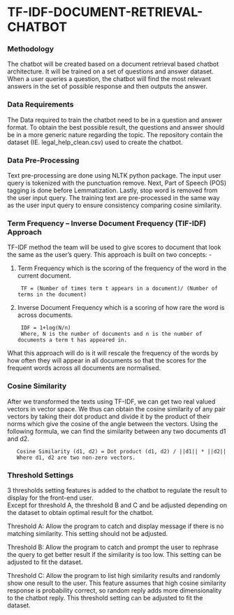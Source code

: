 # TF-IDF-DOCUMENT-RETRIEVAL-CHATBOT
### Methodology 
The chatbot will be created based on a document retrieval based chatbot architecture. 
It will be trained on a set of questions and answer dataset. When a user queries a question, the chatbot will find the most 
relevant answers in the set of possible response and then outputs the answer. 

### Data Requirements 
The Data required to train the chatbot need to be in a question and answer format. To obtain the best possible result, 
the questions and answer should be in a more generic nature regarding the topic. The repository contain the dataset 
(IE. legal_help_clean.csv) used to create the chatbot.

### Data Pre-Processing 
Text pre-processing are done using NLTK python package. The input user query is tokenized with the punctuation remove. 
Next, Part of Speech (POS) tagging is done before Lemmatization. Lastly, stop word is removed from the user input query.
The training text are pre-processed in the same way as the user input query to ensure consistency comparing cosine similarity. 

### Term Frequency – Inverse Document Frequency (TIF-IDF) Approach  
TF-IDF method the team will be used to give scores to document that look the same as the user’s query. 
This approach is built on two concepts: - 
1) Term Frequency which is the scoring of the frequency of the word in the current document.

        TF = (Number of times term t appears in a document)/ (Number of terms in the document)

2) Inverse Document Frequency which is a scoring of how rare the word is across documents.

        IDF = 1+log(N/n)
        Where, N is the number of documents and n is the number of documents a term t has appeared in.

What this approach will do is it will rescale the frequency of the words by how often they will appear in all documents
so that the scores for the frequent words across all documents are normalised. 

### Cosine Similarity 
After we transformed the texts using TF-IDF, we can get two real valued vectors in vector space. We thus can obtain the 
cosine similarity of any pair vectors by taking their dot product and divide it by the product of their norms which give 
the cosine of the angle between the vectors. Using the following formula, we can find the similarity between any 
two documents d1 and d2. 

       Cosine Similarity (d1, d2) = Dot product (d1, d2) / ||d1|| * ||d2||
       Where d1, d2 are two non-zero vectors.
       
### Threshold Settings
3 thresholds setting features is added to the chatbot to regulate the result to display for the front-end user.  
Except for threshold A, the threshold B and C and be adjusted depending on the dataset to obtain optimal result for the chatbot.

Threshold A: 
Allow the program to catch and display message if there is no matching similarity. This setting should not be adjusted. 

Threshold B: 
Allow the program to catch and prompt the user to rephrase the query to get better result if the similarity is too low. 
This setting can be adjusted to fit the dataset. 

Threshold C:
Allow the program to list high similarity results and randomly show one result to the user. This feature assumes that high cosine 
similarity response is probability correct, so random reply adds more dimensionality to the chatbot reply. This threshold setting 
can be adjusted to fit the dataset.
